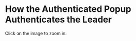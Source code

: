# How the Authenticated Popup Authenticates the Leader

Click on the image to zoom in.

<img :src="$withBase('/leader-and-popup-authentication-exchange.svg')" >
